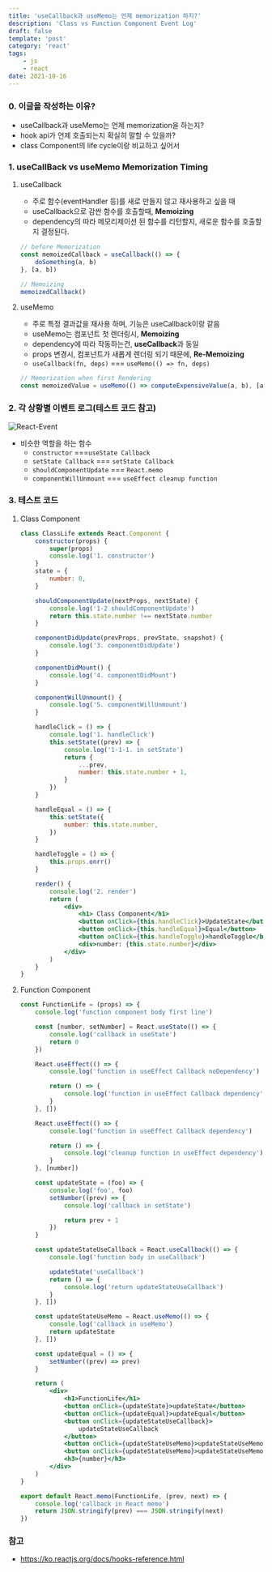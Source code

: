```yaml
---
title: 'useCallback과 useMemo는 언제 memorization 하지?'
description: 'Class vs Function Component Event Log'
draft: false
template: 'post'
category: 'react'
tags:
    - js
    - react
date: 2021-10-16
---
```


### 0. **이글을 작성하는 이유?**

-   useCallback과 useMemo는 언제 memorization을 하는지?
-   hook api가 언제 호출되는지 확실히 말할 수 있을까?
-   class Component의 life cycle이랑 비교하고 싶어서

### 1. useCallBack vs useMemo Memorization Timing

1. useCallback

    - 주로 함수(eventHandler 등)를 새로 만들지 않고 재사용하고 싶을 때
    - useCallback으로 감싼 함수를 호출할때, **Memoizing**
    - dependency의 따라 메모리제이션 된 함수를 리턴할지, 새로운 함수를 호출할지 결정된다.

    ```jsx
    // before Memorization
    const memoizedCallback = useCallback(() => {
        doSomething(a, b)
    }, [a, b])

    // Memoizing
    memoizedCallback()
    ```

2. useMemo

    - 주로 특정 결과값을 재사용 하며, 기능은 useCallback이랑 같음
    - useMemo는 컴포넌트 첫 렌더링시, **Memoizing**
    - dependency에 따라 작동하는건, **useCallback**과 동일
    - props 변경시, 컴포넌트가 새롭게 렌더링 되기 때문에, **Re-Memoizing**
    - `useCallback(fn, deps)` === `useMemo(() => fn, deps)`

    ```jsx
    // Memorization when first Rendering
    const memoizedValue = useMemo(() => computeExpensiveValue(a, b), [a, b])
    ```

### 2. 각 상황별 이벤트 로그(테스트 코드 참고)

![React-Event](../../assets/react-event.png)

-   비슷한 역할을 하는 함수
    -   `constructor` ===`useState Callback`
    -   `setState Callback` === `setState Callback`
    -   `shouldComponentUpdate` === `React.memo`
    -   `componentWillUnmount` === `useEffect cleanup function`

### 3. 테스트 코드

1. Class Component

    ```jsx
    class ClassLife extends React.Component {
        constructor(props) {
            super(props)
            console.log('1. constructor')
        }
        state = {
            number: 0,
        }

        shouldComponentUpdate(nextProps, nextState) {
            console.log('1-2 shouldComponentUpdate')
            return this.state.number !== nextState.number
        }

        componentDidUpdate(prevProps, prevState, snapshot) {
            console.log('3. componentDidUpdate')
        }

        componentDidMount() {
            console.log('4. componentDidMount')
        }

        componentWillUnmount() {
            console.log('5. componentWillUnmount')
        }

        handleClick = () => {
            console.log('1. handleClick')
            this.setState((prev) => {
                console.log('1-1-1. in setState')
                return {
                    ...prev,
                    number: this.state.number + 1,
                }
            })
        }

        handleEqual = () => {
            this.setState({
                number: this.state.number,
            })
        }

        handleToggle = () => {
            this.props.onrr()
        }

        render() {
            console.log('2. render')
            return (
                <div>
                    <h1> Class Component</h1>
                    <button onClick={this.handleClick}>UpdateState</button>
                    <button onClick={this.handleEqual}>Equal</button>
                    <button onClick={this.handleToggle}>handleToggle</button>
                    <div>number: {this.state.number}</div>
                </div>
            )
        }
    }
    ```

2. Function Component

    ```jsx
    const FunctionLife = (props) => {
        console.log('function component body first line')

        const [number, setNumber] = React.useState(() => {
            console.log('callback in useState')
            return 0
        })

        React.useEffect(() => {
            console.log('function in useEffect Callback noDependency')

            return () => {
                console.log('function in useEffect Callback dependency')
            }
        }, [])

        React.useEffect(() => {
            console.log('function in useEffect Callback dependency')

            return () => {
                console.log('cleanup function in useEffect dependency')
            }
        }, [number])

        const updateState = (foo) => {
            console.log('foo', foo)
            setNumber((prev) => {
                console.log('callback in setState')

                return prev + 1
            })
        }

        const updateStateUseCallback = React.useCallback(() => {
            console.log('function body in useCallback')

            updateState('useCallback')
            return () => {
                console.log('return updateStateUseCallback')
            }
        }, [])

        const updateStateUseMemo = React.useMemo(() => {
            console.log('callback in useMemo')
            return updateState
        }, [])

        const updateEqual = () => {
            setNumber((prev) => prev)
        }

        return (
            <div>
                <h1>FunctionLife</h1>
                <button onClick={updateState}>updateState</button>
                <button onClick={updateEqual}>updateEqual</button>
                <button onClick={updateStateUseCallback}>
                    updateStateUseCallback
                </button>
                <button onClick={updateStateUseMemo}>updateStateUseMemo</button>
                <button onClick={updateStateUseMemo}>updateStateUseMemo</button>
                <h3>{number}</h3>
            </div>
        )
    }

    export default React.memo(FunctionLife, (prev, next) => {
        console.log('callback in React memo')
        return JSON.stringify(prev) === JSON.stringify(next)
    })
    ```

### 참고

-   https://ko.reactjs.org/docs/hooks-reference.html
